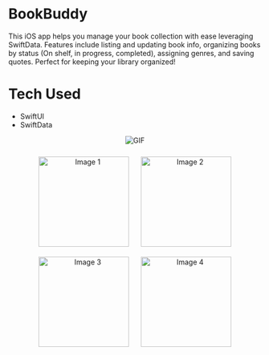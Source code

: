 # BookBuddy
This iOS app helps you manage your book collection with ease leveraging SwiftData. Features include listing and updating book info, organizing books by status (On shelf, in progress, completed), assigning genres, and saving quotes. Perfect for keeping your library organized!



<h1>Tech Used</h1>

- SwiftUI
- SwiftData


<p align="center">
  <img src="https://github.com/hrsshopnil/BookBuddy/assets/89196977/17c009b6-1151-4851-b0d1-86027a7532b4" alt="GIF">
</p>

<p align="center">
  <img src="https://github.com/hrsshopnil/BookBuddy/assets/89196977/b5ae4c78-dc3b-464c-ba27-77d36606fffc" alt="Image 1" style="margin: 10px; width: 180px;">
  <img src="https://github.com/hrsshopnil/BookBuddy/assets/89196977/de6cf4b7-043f-4068-b6af-d62d76e8ca4d" alt="Image 2" style="margin: 10px; width: 180px;">
  <img src="https://github.com/hrsshopnil/BookBuddy/assets/89196977/cf253a96-4ee8-4d6d-b511-e8e17f589cd6" alt="Image 3" style="margin: 10px; width: 180px;">
  <img src="https://github.com/hrsshopnil/BookBuddy/assets/89196977/e193cbad-f186-4b34-9547-b38dc351e984" alt="Image 4" style="margin: 10px; width: 180px;">
</p>

